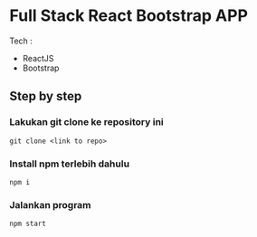 # Full Stack React Bootstrap APP

Tech :

- ReactJS
- Bootstrap

## Step by step

### Lakukan git clone ke repository ini

```
git clone <link to repo>
```

### Install npm terlebih dahulu

```
npm i
```

### Jalankan program

```
npm start
```
